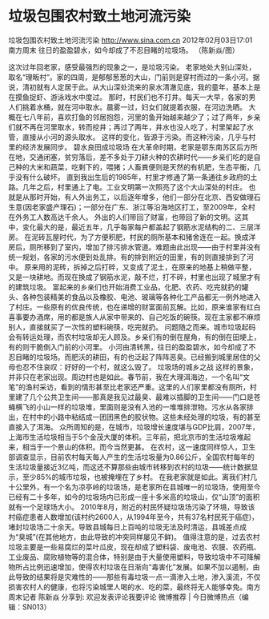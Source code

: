 # 垃圾包围农村致土地河流污染

垃圾包围农村致土地河流污染
http://www.sina.com.cn  2012年02月03日17:01  南方周末
往日的盈盈碧水，如今却成了不忍目睹的垃圾场。 （陈新焱/图）

这次过年回老家，感受最强烈的现象之一，是垃圾污染。
老家地处大别山深处，取名“理畈村”。家的四周，是郁郁葱葱的大山，门前则是穿村而过的一条小河。据说，清初就有人定居于此。从大山深处流来的泉水清澈见底，我的童年，基本上是在摸鱼捉虾、游泳戏水中度过。
那时，村民们也不打井。每天一大早，各家的男人们挑着水桶，就在河中取水。晨雾一过，妇女们就提着衣服，在河边洗晒。
大概在七八年前，喜欢打鱼的邻居抱怨，河里的鱼开始越来越少了；过了两年，乡亲们就不再在河里取水，转而挖井；再过了两年，井水也没人吃了，村里架起了水管，直接从小河的源头取水。
这样的变化，皆源于污染。而这种污染，几乎与村里的经济发展同步。
碧水良田成垃圾场
在大革命时期，老家是鄂东南苏区后方所在地，交通闭塞，贫穷落后，差不多处于刀耕火种的农耕时代——乡亲们吃的是自己种的大米和蔬菜，吃剩下的，喂猪；人畜粪便则是天然的有机肥，生态平衡，几乎没有什么破坏。
直到我出生后的1985年，村里才修通了第一条通往乡政府的土路。几年之后，村里通上了电。工业文明第一次照亮了这个大山深处的村庄。
也就是从那时开始，有人外出务工，以后逐年增多，他们一部分在北京、西安做理石生意(因老家盛产理石)；一部分在广东、浙江等沿海地区打工，至2009年，全村在外务工人数高达千余人。
外出的人们带回了财富，也带回了新的文明。这其中，变化最大的是，最近五年，几乎每家每户都盖起了钢筋水泥结构的二、三层洋房。
在泥砖瓦屋时代，为了方便积肥，村民的厕所基本和猪舍连在一起。换成洋房后，厕所移到了室内，增加了排污排水管道。难题由此出现——由于村里并没有统一规划，各家的污水便到处乱排。有的排到附近的田里，有的则直接排到了河中。
原来用的泥砖，拆掉之后打碎，又变成了泥土，在原来的地基上稍做平整，又是一块耕地。而现在换成了钢筋水泥，敲不烂，打不碎，村里也出现了城里才有的建筑垃圾。
富起来的乡亲们也开始消费工业品，化肥、农药、吃完就扔的罐头、各种包装精美的食品以及橡胶、电池、玻璃等各种化工产品都无一例外地进入了村庄。一些原有的优良传统，也在递增的财富面前瓦解。比如，原来谁家有红白喜事要办酒席，用的都是族人从家中带来的、自己吃饭的碗筷。现在主家都不麻烦别人，直接就买了一次性的塑料碗筷，吃完就扔。
问题随之而来。城市垃圾起码会有转运处理，而农村垃圾却无人顾及。乡亲们有的倒在屋角，有的倒在田埂上，有的则干脆倒入门前的小河里。
小河由清转黑，往日的盈盈碧水，如今却成了不忍目睹的垃圾场。而肥沃的耕田，有的也泛起了阵阵恶臭。已经搬到城里居住的父母也忍不住哀叹：好好的一个村，就这么毁了。
垃圾场的城乡之战
这样的景象，并非只在老家出现。周边村也是如此。春节前，我在大理洱海边，一个名叫“文笔”的渔村采访，看到的情形甚至比老家还严重。这里的人们家里都没有厕所，村里建了几个公共卫生间——那真是我见过最臭、最难以插脚的卫生间——门口是苍蝇横飞的小山一样的垃圾堆，里面则是没有入池的一堆堆排泄物。污水从各家排出，在村中的小路中粘结成一团团黑色的胶状物。这些未经处理的垃圾，有的甚至直接入了洱海。
众所周知的是，在城市，垃圾增长速度堪与GDP比肩，2007年，上海市生活垃圾相当于5个金茂大厦的体积。三年前，把北京市的生活垃圾堆起来，相当于一个景山的体积。而今当然更甚。
在农村，这一速度同样惊人，卫生部调查显示，目前农村每天每人产生的生活垃圾量为0.86公斤，全国农村每年的生活垃圾量接近3亿吨，而这还不算那些由城市转移到农村的垃圾——统计数据显示，至少85%的城市垃圾，也被掩埋在了乡村。
在我老家就是如此。离我们村几十公里外，有一个名为凉亭岭的垃圾场，是老家所在县城唯一的垃圾场，使用至今已经有二十多年，如今的垃圾场内已形成一座十多米高的垃圾山，仅“山顶”的面积就有一个足球场大小。
2010年8月，附近的村民怀疑垃圾场污染了环境，导致该村癌症患者人数增加(该村约2600人，从1994年至今，共有37名村民死于癌症)，堵封垃圾场二十余天。导致县城每日上百吨的垃圾无法及时清运，县城差点成为“臭城”(在其他地方，由此导致的冲突同样屡见不鲜)。
值得注意的是，过去农村垃圾主要是一些易腐烂的菜叶瓜皮，现在却成了塑料袋、废电池、农膜、农药瓶、工业废品、腐败植物等的混合体，特别是由于大量使用塑料，导致垃圾中不可降解物所占比例迅速增加，使得农村垃圾在日渐向“毒害化”发展。如果不加以遏制，由此导致的结果将是灾难性的——那些有毒垃圾一点一滴渗入土地，渗入溪流，不仅损害农村人的健康，也将污染城里人喝的水、吃的菜，最终将无人能够幸免。南方周末记者 陈新焱
分享到: 欢迎发表评论我要评论
微博推荐 | 今日微博热点（编辑：SN013）

